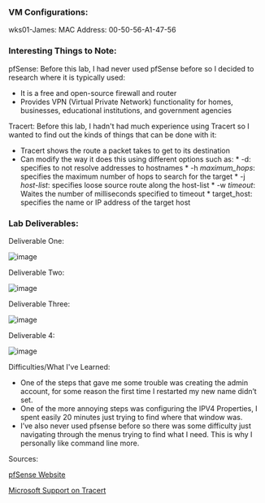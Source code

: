 ### VM Configurations:

wks01-James:
MAC Address: 00-50-56-A1-47-56




### Interesting Things to Note:

pfSense:
Before this lab, I had never used pfSense before so I decided to research where it is typically used:
* It is a free and open-source firewall and router
* Provides VPN (Virtual Private Network) functionality for homes, businesses, educational institutions, and government agencies

Tracert:
Before this lab, I hadn't had much experience using Tracert so I wanted to find out the kinds of things that can be done with it:
* Tracert shows the route a packet takes to get to its destination
* Can modify the way it does this using different options such as:
        * -d: specifies to not resolve addresses to hostnames
        * -h _maximum_hops_: specifies the maximum number of hops to search for the target
        * -j _host-list_: specifies loose source route along the host-list
        * -w _timeout_: Waites the number of milliseconds specified to timeout
        * target_host: specifies the name or IP address of the target host
### Lab Deliverables:
Deliverable One:

![image](https://github.com/JNicholls2026/James-Nicholls-Tech-Journal/assets/114191684/3baf590b-5e8c-49cf-b3b6-9194035afc40)

Deliverable Two:

![image](https://github.com/JNicholls2026/James-Nicholls-Tech-Journal/assets/114191684/2dc20859-67c5-42cc-9f5c-c81bad048dd9)

Deliverable Three:

![image](https://github.com/JNicholls2026/James-Nicholls-Tech-Journal/assets/114191684/8f99a5d1-58a1-45bf-897b-9d9c02634e45)

Deliverable 4:

![image](https://github.com/JNicholls2026/James-Nicholls-Tech-Journal/assets/114191684/fdfbb346-49d7-4575-8d80-4a312d87cba1)

Difficulties/What I've Learned:
* One of the steps that gave me some trouble was creating the admin account, for some reason the first time I restarted my new name didn’t set. 
* One of the more annoying steps was configuring the IPV4 Properties, I spent easily 20 minutes just trying to find where that window was.
* I’ve also never used pfsense before so there was some difficulty just navigating through the menus trying to find what I need. This is why I personally like command line more.




Sources:

[pfSense Website](https://www.netgate.com/pfsense-plus-software)

[Microsoft Support on Tracert](https://support.microsoft.com/en-gb/topic/how-to-use-tracert-to-troubleshoot-tcp-ip-problems-in-windows-e643d72b-2f4f-cdd6-09a0-fd2989c7ca8e)

